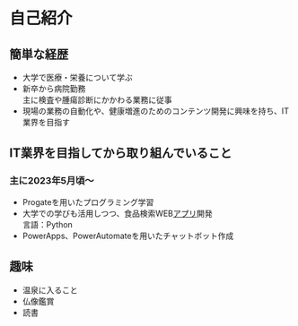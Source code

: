 <!-- # Welcome to MkDocs

For full documentation visit [mkdocs.org](https://www.mkdocs.org).

## Commands

* `mkdocs new [dir-name]` - Create a new project.
* `mkdocs serve` - Start the live-reloading docs server.
* `mkdocs build` - Build the documentation site.
* `mkdocs -h` - Print help message and exit.

## Project layout

    mkdocs.yml    # The configuration file.
    docs/
        index.md  # The documentation homepage.
        ...       # Other markdown pages, images and other files. -->

# 自己紹介

## 簡単な経歴
- 大学で医療・栄養について学ぶ
- 新卒から病院勤務  
主に検査や腫瘍診断にかかわる業務に従事
- 現場の業務の自動化や、健康増進のためのコンテンツ開発に興味を持ち、IT業界を目指す

## IT業界を目指してから取り組んでいること
### 主に2023年5月頃～
- Progateを用いたプログラミング学習
- 大学での学びも活用しつつ、食品検索WEB[アプリ](https://shuichiramen-streamlit-food-app-origin-7frrc3.streamlit.app/)開発   
言語：Python  
- PowerApps、PowerAutomateを用いたチャットボット作成


## 趣味
- 温泉に入ること
- 仏像鑑賞
- 読書

